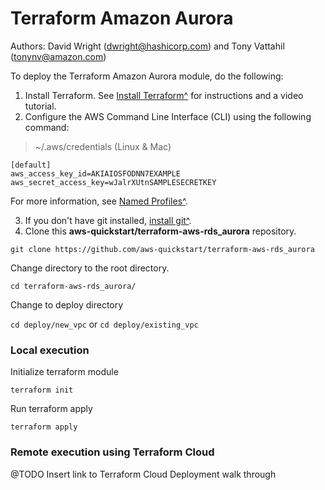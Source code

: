 # Terraform Amazon Aurora
Authors: David Wright (dwright@hashicorp.com) and Tony Vattahil (tonynv@amazon.com)

To deploy the Terraform Amazon Aurora module, do the following:

1. Install Terraform. See [Install Terraform^](https://learn.hashicorp.com/tutorials/terraform/install-cli) for instructions and a video tutorial. 
2. Configure the AWS Command Line Interface (CLI) using the following command:
> ~/.aws/credentials (Linux & Mac)

```
[default]
aws_access_key_id=AKIAIOSFODNN7EXAMPLE
aws_secret_access_key=wJalrXUtnSAMPLESECRETKEY
```
For more information, see [Named Profiles^](https://docs.aws.amazon.com/cli/latest/userguide/cli-configure-profiles.html).

3. If you don't have git installed, [install git^](https://git-scm.com/book/en/v2/Getting-Started-Installing-Git). 
4. Clone this **aws-quickstart/terraform-aws-rds_aurora** repository.

`git clone https://github.com/aws-quickstart/terraform-aws-rds_aurora`

Change directory to the root directory.

`cd terraform-aws-rds_aurora/`

Change to deploy directory

`cd deploy/new_vpc` or `cd deploy/existing_vpc`

### Local execution

Initialize terraform module

`terraform init`

Run terraform apply

`terraform apply` 

### Remote execution using Terraform Cloud 
@TODO Insert link to Terraform Cloud Deployment walk through
